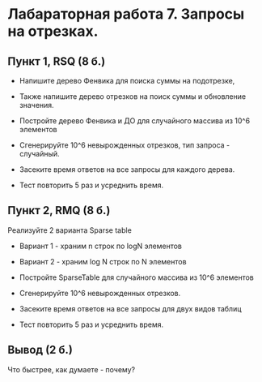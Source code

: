 # Лабараторная работа 7. Запросы на отрезках.

## Пункт 1, RSQ (8 б.)
* Напишите дерево Фенвика для поиска суммы на подотрезке,
* Также напишите дерево отрезков на поиск суммы и обновление значения.
* Постройте дерево Фенвика и ДО для случайного массива из 10^6 элементов
* Cгенерируйте 10^6 невырожденных отрезков, тип запроса - случайный.

* Засеките время ответов на все запросы для каждого дерева. 
* Тест повторить 5 раз и усреднить время.


## Пункт 2, RMQ (8 б.) 
Реализуйте 2 варианта Sparse table

* Вариант 1 - храним n строк по logN элементов
* Вариант 2 - храним log N строк по N элементов

* Постройте SparseTable для случайного массива из 10^6 элементов
* Cгенерируйте 10^6 невырожденных отрезков.

* Засеките время ответов на все запросы для двух видов таблиц 
* Тест повторить 5 раз и усреднить время.

## Вывод (2 б.)
Что быстрее, как думаете - почему?
